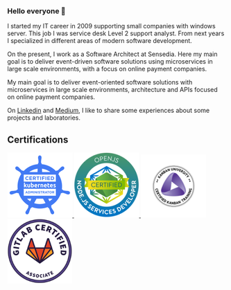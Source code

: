 ### Hello everyone 👋

I started my IT career in 2009 supporting small companies with windows server. This job I was service desk Level 2 support analyst. From next years I specialized in different areas of modern software development.

On the present, I work as a Software Architect at Sensedia. Here my main goal is to deliver event-driven software solutions using microservices in large scale environments, with a focus on online payment companies. 

My main goal is to deliver event-oriented software solutions with microservices in large scale environments, architecture and APIs focused on online payment companies.

On [Linkedin](https://www.linkedin.com/in/americoleonardo/) and [Medium](https://leonardoamerico.medium.com/), I like to share some experiences about some projects and laboratories.

## Certifications

<a href="https://www.credly.com/badges/5b2ff4fc-abdc-4820-a094-d203906e3d3f" target="_blank" title="Certified Kubernetes Administrator">
  <img src="https://github.com/americoleonardo/badges/blob/main/cka.png" alt="Certified Kubernetes Administrator" width="150">
</a>
<a href="https://www.credly.com/badges/2f3a35ea-340b-4b65-9c19-766aa3fa1b6f" target="_blank" title="OpenJS Node.js Services Developer">
  <img src="https://github.com/americoleonardo/badges/blob/main/jsnsd.png" alt="OpenJS Node.js Services Developer" width="150">
</a>
<a href="https://edu.kanban.university/user/68722" target="_blank" title="Kanban System Design - KMP I">
  <img src="https://github.com/americoleonardo/badges/blob/main/ksd-kmp1.png" alt="Kanban System Design - KMP I" width="150">
</a>
<a href="https://badgr.com/public/assertions/-a_c9lHbQaexUybQgeliFw?identity__email=leonardoakeisman@gmail.com" target="_blank" title="Gitlab Certified Associate">
  <img src="https://github.com/americoleonardo/badges/blob/main/gitlab-associate.png" alt="Gitlab Certified Associate" width="150">
</a>
